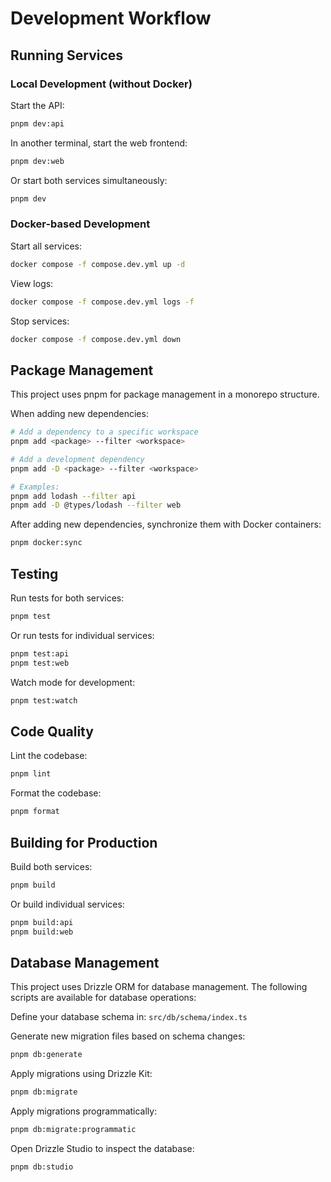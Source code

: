 # Development Workflow

## Running Services

### Local Development (without Docker)

Start the API:

```bash
pnpm dev:api
```

In another terminal, start the web frontend:

```bash
pnpm dev:web
```

Or start both services simultaneously:

```bash
pnpm dev
```

### Docker-based Development

Start all services:

```bash
docker compose -f compose.dev.yml up -d
```

View logs:

```bash
docker compose -f compose.dev.yml logs -f
```

Stop services:

```bash
docker compose -f compose.dev.yml down
```

## Package Management

This project uses pnpm for package management in a monorepo structure.

When adding new dependencies:

```bash
# Add a dependency to a specific workspace
pnpm add <package> --filter <workspace>

# Add a development dependency
pnpm add -D <package> --filter <workspace>

# Examples:
pnpm add lodash --filter api
pnpm add -D @types/lodash --filter web
```

After adding new dependencies, synchronize them with Docker containers:

```bash
pnpm docker:sync
```

## Testing

Run tests for both services:

```bash
pnpm test
```

Or run tests for individual services:

```bash
pnpm test:api
pnpm test:web
```

Watch mode for development:

```bash
pnpm test:watch
```

## Code Quality

Lint the codebase:

```bash
pnpm lint
```

Format the codebase:

```bash
pnpm format
```

## Building for Production

Build both services:

```bash
pnpm build
```

Or build individual services:

```bash
pnpm build:api
pnpm build:web
```

## Database Management

This project uses Drizzle ORM for database management. The following scripts are available for database operations:

Define your database schema in: `src/db/schema/index.ts`

Generate new migration files based on schema changes:

```bash
pnpm db:generate
```

Apply migrations using Drizzle Kit:

```bash
pnpm db:migrate
```

Apply migrations programmatically:

```bash
pnpm db:migrate:programmatic
```

Open Drizzle Studio to inspect the database:

```bash
pnpm db:studio
```
